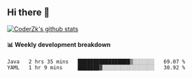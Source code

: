 ## Hi there 👋

[![CoderZk's github stats](https://github-readme-stats.vercel.app/api?username=zhoukuo123&show_icons=true&count_private=true)](https://github.com/anuraghazra/github-readme-stats)

#### :bar_chart: Weekly development breakdown

<!--START_SECTION:waka-->
```text
Java   2 hrs 35 mins   █████████████████▒░░░░░░░   69.07 % 
YAML   1 hr 9 mins     ███████▓░░░░░░░░░░░░░░░░░   30.92 % 
```
<!--END_SECTION:waka-->

